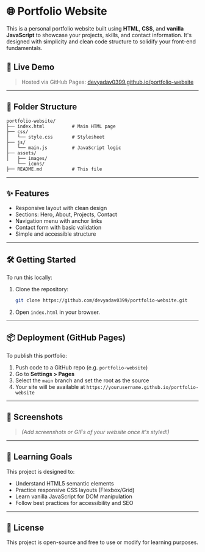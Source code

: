 # 🌐 Portfolio Website

This is a personal portfolio website built using **HTML**, **CSS**, and **vanilla JavaScript** to showcase your projects, skills, and contact information. It's designed with simplicity and clean code structure to solidify your front-end fundamentals.

## 🚀 Live Demo

> Hosted via GitHub Pages: [devyadav0399.github.io/portfolio-website](https://devyadav0399.github.io/portfolio-website)

---

## 📁 Folder Structure

```
portfolio-website/
├── index.html          # Main HTML page
├── css/
│   └── style.css       # Stylesheet
├── js/
│   └── main.js         # JavaScript logic
├── assets/
│   ├── images/
    └── icons/         
├── README.md           # This file
```

---

## ✨ Features

- Responsive layout with clean design
- Sections: Hero, About, Projects, Contact
- Navigation menu with anchor links
- Contact form with basic validation
- Simple and accessible structure

---

## 🛠️ Getting Started

To run this locally:

1. Clone the repository:
   ```bash
   git clone https://github.com/devyadav0399/portfolio-website.git
   ```
2. Open `index.html` in your browser.

---

## 📦 Deployment (GitHub Pages)

To publish this portfolio:

1. Push code to a GitHub repo (e.g. `portfolio-website`)
2. Go to **Settings > Pages**
3. Select the `main` branch and set the root as the source
4. Your site will be available at `https://yourusername.github.io/portfolio-website`

---

## 📸 Screenshots

> _(Add screenshots or GIFs of your website once it's styled!)_

---

## 🧠 Learning Goals

This project is designed to:
- Understand HTML5 semantic elements
- Practice responsive CSS layouts (Flexbox/Grid)
- Learn vanilla JavaScript for DOM manipulation
- Follow best practices for accessibility and SEO

---

## 📝 License

This project is open-source and free to use or modify for learning purposes.